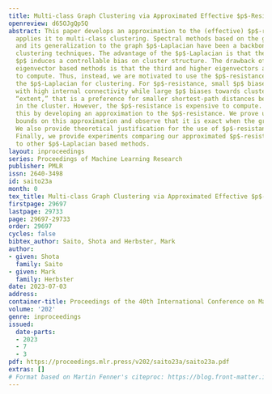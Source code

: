 ```yaml
---
title: Multi-class Graph Clustering via Approximated Effective $p$-Resistance
openreview: d65OJgQp5Q
abstract: This paper develops an approximation to the (effective) $p$-resistance and
  applies it to multi-class clustering. Spectral methods based on the graph Laplacian
  and its generalization to the graph $p$-Laplacian have been a backbone of non-euclidean
  clustering techniques. The advantage of the $p$-Laplacian is that the parameter
  $p$ induces a controllable bias on cluster structure. The drawback of $p$-Laplacian
  eigenvector based methods is that the third and higher eigenvectors are difficult
  to compute. Thus, instead, we are motivated to use the $p$-resistance induced by
  the $p$-Laplacian for clustering. For $p$-resistance, small $p$ biases towards clusters
  with high internal connectivity while large $p$ biases towards clusters of small
  “extent,” that is a preference for smaller shortest-path distances between vertices
  in the cluster. However, the $p$-resistance is expensive to compute. We overcome
  this by developing an approximation to the $p$-resistance. We prove upper and lower
  bounds on this approximation and observe that it is exact when the graph is a tree.
  We also provide theoretical justification for the use of $p$-resistance for clustering.
  Finally, we provide experiments comparing our approximated $p$-resistance clustering
  to other $p$-Laplacian based methods.
layout: inproceedings
series: Proceedings of Machine Learning Research
publisher: PMLR
issn: 2640-3498
id: saito23a
month: 0
tex_title: Multi-class Graph Clustering via Approximated Effective $p$-Resistance
firstpage: 29697
lastpage: 29733
page: 29697-29733
order: 29697
cycles: false
bibtex_author: Saito, Shota and Herbster, Mark
author:
- given: Shota
  family: Saito
- given: Mark
  family: Herbster
date: 2023-07-03
address: 
container-title: Proceedings of the 40th International Conference on Machine Learning
volume: '202'
genre: inproceedings
issued:
  date-parts:
  - 2023
  - 7
  - 3
pdf: https://proceedings.mlr.press/v202/saito23a/saito23a.pdf
extras: []
# Format based on Martin Fenner's citeproc: https://blog.front-matter.io/posts/citeproc-yaml-for-bibliographies/
---
```

